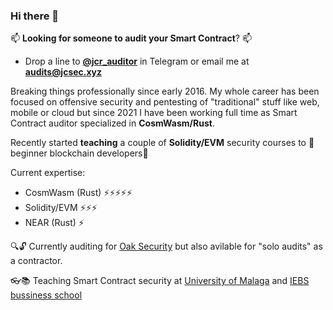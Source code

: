 ### Hi there 👋

📫 **Looking for someone to audit your Smart Contract**? 📫
* Drop a line to **[@jcr_auditor](https://t.me/jcr_auditor)** in Telegram or email me at **audits@jcsec.xyz**  

Breaking things professionally since early 2016. My whole career has been focused on offensive security and pentesting of "traditional" stuff like web, mobile or cloud but since 2021 I have been working full time as Smart Contract auditor specialized in **CosmWasm/Rust**.

Recently started **teaching** a couple of **Solidity/EVM** security courses to 🌱beginner blockchain developers🌱

Current expertise:
- CosmWasm (Rust) ⚡⚡⚡⚡⚡
- Solidity/EVM    ⚡⚡⚡
- NEAR (Rust)     ⚡

:mag::unlock: Currently auditing for [Oak Security](https://www.oaksecurity.io/) but also avilable for "solo audits" as a contractor.

:eyeglasses::books: Teaching Smart Contract security at [University of Malaga](https://www.nics.uma.es/Blockchain/) and [IEBS bussiness school](https://www.iebschool.com/programas/master-en-blockchain-y-criptoactivos/)
